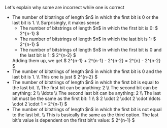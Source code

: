 Let's explain why some are incorrect while one is correct
<ul>
<li> The number of bitstrings of length $n$ in which the first bit is 0 or the last bit is 1. \\
Surprisingly, it makes sense
<ul>
<li> The number of bitstrings of length $n$ in which the first bit is 0: $ 2^{n-1} $
		      <li> The number of bitstrings of length $n$ in which the last bit is 1: $ 2^{n-1} $
		      <li> The number of bitstrings of length $n$ in which the first bit is 0 and the last bit is 1: $ 2^{n-2} $
	      </ul>
	      Adding them up, we get $ 2^{n-1} + 2^{n-1} - 2^{n-2} = 2^{n} - 2^{n-2} $
	<li> The number of bitstrings of length $n$ in which the first bit is 0 and the last bit is 1. \\
This one is just $ 2^{n-2} $
	<li> The number of bitstrings of length $n$ in which the first bit is equal to the last bit. \\
The first bit can be anything: 2 \\
The second bit can be anything: 2 \\
\ldots \\
The second last bit can be anything: 2 \\
The last bit must be the same as the first bit: 1 \\
$ 2 \cdot 2 \cdot 2 \cdot \ldots \cdot 2 \cdot 1 = 2^{n-1} $
	<li> The number of bitstrings of length $n$ in which the first bit is not equal to the last bit. \\
This is basically the same as the third option. The last bit's value is dependent on the first bit's value: $ 2^{n-1} $
</ul>
